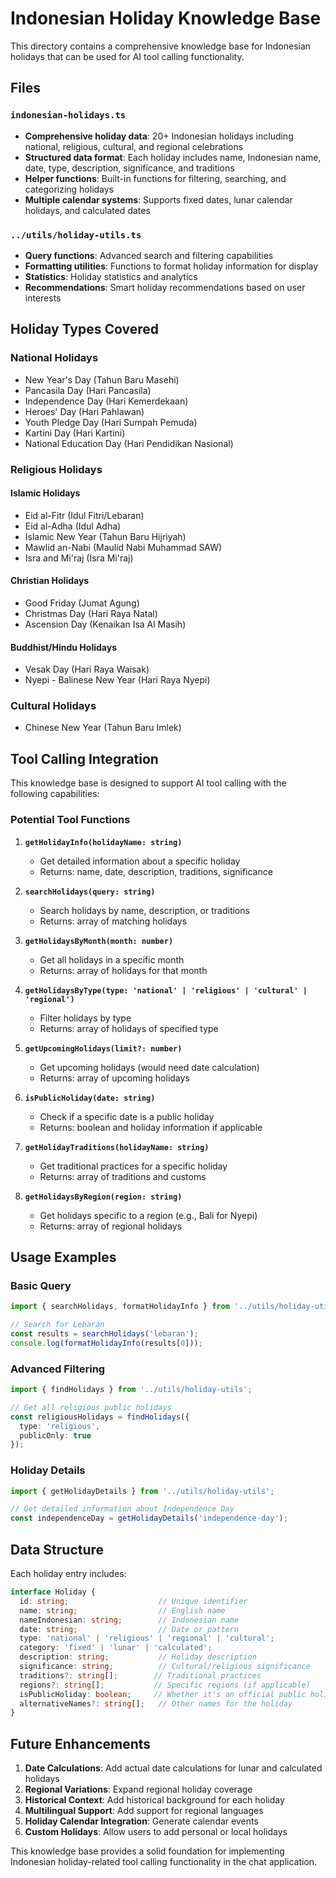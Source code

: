 # Indonesian Holiday Knowledge Base

This directory contains a comprehensive knowledge base for Indonesian holidays that can be used for AI tool calling functionality.

## Files

### `indonesian-holidays.ts`
- **Comprehensive holiday data**: 20+ Indonesian holidays including national, religious, cultural, and regional celebrations
- **Structured data format**: Each holiday includes name, Indonesian name, date, type, description, significance, and traditions
- **Helper functions**: Built-in functions for filtering, searching, and categorizing holidays
- **Multiple calendar systems**: Supports fixed dates, lunar calendar holidays, and calculated dates

### `../utils/holiday-utils.ts`
- **Query functions**: Advanced search and filtering capabilities
- **Formatting utilities**: Functions to format holiday information for display
- **Statistics**: Holiday statistics and analytics
- **Recommendations**: Smart holiday recommendations based on user interests

## Holiday Types Covered

### National Holidays
- New Year's Day (Tahun Baru Masehi)
- Pancasila Day (Hari Pancasila)
- Independence Day (Hari Kemerdekaan)
- Heroes' Day (Hari Pahlawan)
- Youth Pledge Day (Hari Sumpah Pemuda)
- Kartini Day (Hari Kartini)
- National Education Day (Hari Pendidikan Nasional)

### Religious Holidays

#### Islamic Holidays
- Eid al-Fitr (Idul Fitri/Lebaran)
- Eid al-Adha (Idul Adha)
- Islamic New Year (Tahun Baru Hijriyah)
- Mawlid an-Nabi (Maulid Nabi Muhammad SAW)
- Isra and Mi'raj (Isra Mi'raj)

#### Christian Holidays
- Good Friday (Jumat Agung)
- Christmas Day (Hari Raya Natal)
- Ascension Day (Kenaikan Isa Al Masih)

#### Buddhist/Hindu Holidays
- Vesak Day (Hari Raya Waisak)
- Nyepi - Balinese New Year (Hari Raya Nyepi)

### Cultural Holidays
- Chinese New Year (Tahun Baru Imlek)

## Tool Calling Integration

This knowledge base is designed to support AI tool calling with the following capabilities:

### Potential Tool Functions

1. **`getHolidayInfo(holidayName: string)`**
   - Get detailed information about a specific holiday
   - Returns: name, date, description, traditions, significance

2. **`searchHolidays(query: string)`**
   - Search holidays by name, description, or traditions
   - Returns: array of matching holidays

3. **`getHolidaysByMonth(month: number)`**
   - Get all holidays in a specific month
   - Returns: array of holidays for that month

4. **`getHolidaysByType(type: 'national' | 'religious' | 'cultural' | 'regional')`**
   - Filter holidays by type
   - Returns: array of holidays of specified type

5. **`getUpcomingHolidays(limit?: number)`**
   - Get upcoming holidays (would need date calculation)
   - Returns: array of upcoming holidays

6. **`isPublicHoliday(date: string)`**
   - Check if a specific date is a public holiday
   - Returns: boolean and holiday information if applicable

7. **`getHolidayTraditions(holidayName: string)`**
   - Get traditional practices for a specific holiday
   - Returns: array of traditions and customs

8. **`getHolidaysByRegion(region: string)`**
   - Get holidays specific to a region (e.g., Bali for Nyepi)
   - Returns: array of regional holidays

## Usage Examples

### Basic Query
```typescript
import { searchHolidays, formatHolidayInfo } from '../utils/holiday-utils';

// Search for Lebaran
const results = searchHolidays('lebaran');
console.log(formatHolidayInfo(results[0]));
```

### Advanced Filtering
```typescript
import { findHolidays } from '../utils/holiday-utils';

// Get all religious public holidays
const religiousHolidays = findHolidays({
  type: 'religious',
  publicOnly: true
});
```

### Holiday Details
```typescript
import { getHolidayDetails } from '../utils/holiday-utils';

// Get detailed information about Independence Day
const independenceDay = getHolidayDetails('independence-day');
```

## Data Structure

Each holiday entry includes:

```typescript
interface Holiday {
  id: string;                    // Unique identifier
  name: string;                  // English name
  nameIndonesian: string;        // Indonesian name
  date: string;                  // Date or pattern
  type: 'national' | 'religious' | 'regional' | 'cultural';
  category: 'fixed' | 'lunar' | 'calculated';
  description: string;           // Holiday description
  significance: string;          // Cultural/religious significance
  traditions?: string[];        // Traditional practices
  regions?: string[];           // Specific regions (if applicable)
  isPublicHoliday: boolean;     // Whether it's an official public holiday
  alternativeNames?: string[];   // Other names for the holiday
}
```

## Future Enhancements

1. **Date Calculations**: Add actual date calculations for lunar and calculated holidays
2. **Regional Variations**: Expand regional holiday coverage
3. **Historical Context**: Add historical background for each holiday
4. **Multilingual Support**: Add support for regional languages
5. **Holiday Calendar Integration**: Generate calendar events
6. **Custom Holidays**: Allow users to add personal or local holidays

This knowledge base provides a solid foundation for implementing Indonesian holiday-related tool calling functionality in the chat application.
